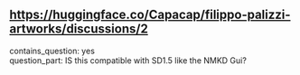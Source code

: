 ## https://huggingface.co/Capacap/filippo-palizzi-artworks/discussions/2

contains_question: yes  
question_part: IS this compatible with SD1.5 like the NMKD Gui?